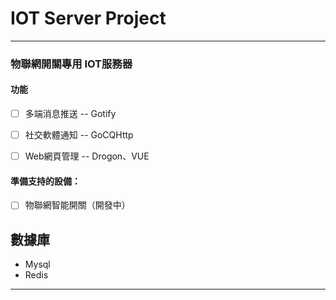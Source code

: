 # IOT Server Project

---

### 物聯網開關專用 IOT服務器
#### 功能
* [ ] 多端消息推送 -- Gotify
* [ ] 社交軟體通知 -- GoCQHttp
* [ ] Web網頁管理 -- Drogon、VUE


#### 準備支持的設備：
* [ ] 物聯網智能開關（開發中） 

## 數據庫
* Mysql
* Redis

---
